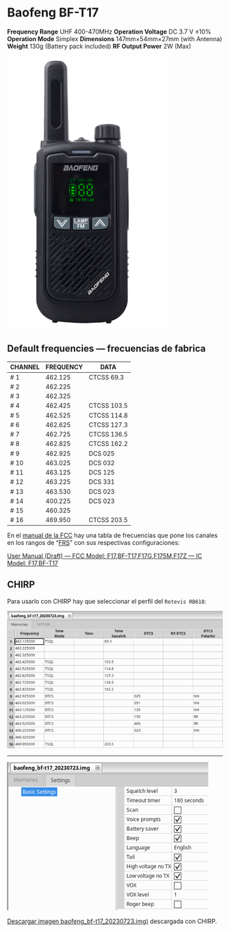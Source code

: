 # Baofeng BF-T17

**Frequency Range** UHF 400-470MHz
**Operation Voltage** DC 3.7 V ±10%
**Operation Mode** Simplex
**Dimensions** 147mm×54mm×27mm (with Antenna)
**Weight** 130g (Battery pack included)
**RF Output Power** 2W (Max)

![baofeng_bf-t17.png](baofeng_bf-t17.png)

## Default frequencies — frecuencias de fabrica

| CHANNEL | FREQUENCY | DATA |
| --- | --- | --- |
| # 1 | 462.125  | CTCSS 69.3 |
| # 2 | 462.225 |  |
| # 3 | 462.325 |  |
| # 4 | 462.425 | CTCSS 103.5 |
| # 5 | 462.525 | CTCSS 114.8 |
| # 6 | 462.625 |  CTCSS 127.3 |
| # 7 | 462.725 | CTCSS 136.5 |
| # 8 | 462.825 | CTCSS 162.2 |
| # 9 | 462.925  | DCS 025 |
| # 10 | 463.025 | DCS 032 |
| # 11 | 463.125 | DCS 125 |
| # 12 | 463.225 | DCS 331 |
| # 13 | 463.530 | DCS 023 |
| # 14 | 400.225 | DCS 023 |
| # 15 | 460.325 |  |
| # 16 | 469.950 | CTCSS 203.5 |

En el [manual de la FCC](https://fcc.report/FCC-ID/2AJGM-F17/4759426.pdf) hay una tabla de frecuencias que pone los canales en los rangos de “[FRS](https://es.wikipedia.org/wiki/Family_Radio_Service)” con sus respectivas configuraciones:

[User Manual (Draft) — FCC Model: F17,BF-T17,F17G,F175M,F17Z — IC Model: F17,BF-T17](https://fcc.report/FCC-ID/2AJGM-F17/4759426.pdf)


## CHIRP

Para usarlo con CHIRP hay que seleccionar el perfil del `Retevis RB618`:

![baofeng_bf-t17_chirp_freq.png](baofeng_bf-t17_chirp_freq.png)

---

![baofeng_bf-t17_chirp_settings.png](baofeng_bf-t17_chirp_settings.png)

[Descargar imagen baofeng_bf-t17_20230723.img)](baofeng_bf-t17_20230723.img) descargada con CHIRP.